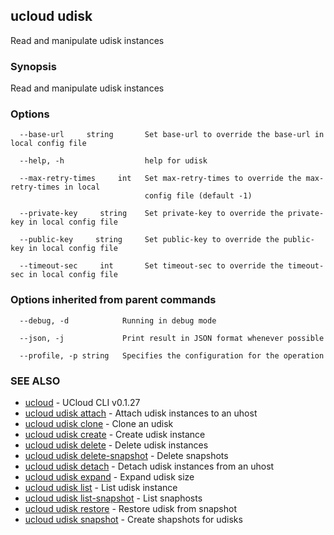 

## ucloud udisk

Read and manipulate udisk instances

### Synopsis

Read and manipulate udisk instances

### Options

```
  --base-url     string       Set base-url to override the base-url in local config file 

  --help, -h                  help for udisk 

  --max-retry-times     int   Set max-retry-times to override the max-retry-times in local
                              config file (default -1) 

  --private-key     string    Set private-key to override the private-key in local config file 

  --public-key     string     Set public-key to override the public-key in local config file 

  --timeout-sec     int       Set timeout-sec to override the timeout-sec in local config file 

```

### Options inherited from parent commands

```
  --debug, -d            Running in debug mode 

  --json, -j             Print result in JSON format whenever possible 

  --profile, -p string   Specifies the configuration for the operation 

```

### SEE ALSO

* [ucloud](developer/cli/cmd/ucloud)	 - UCloud CLI v0.1.27
* [ucloud udisk attach](developer/cli/cmd/ucloud/udisk/attach)	 - Attach udisk instances to an uhost
* [ucloud udisk clone](developer/cli/cmd/ucloud/udisk/clone)	 - Clone an udisk
* [ucloud udisk create](developer/cli/cmd/ucloud/udisk/create)	 - Create udisk instance
* [ucloud udisk delete](developer/cli/cmd/ucloud/udisk/delete)	 - Delete udisk instances
* [ucloud udisk delete-snapshot](developer/cli/cmd/ucloud/udisk/delete-snapshot)	 - Delete snapshots
* [ucloud udisk detach](developer/cli/cmd/ucloud/udisk/detach)	 - Detach udisk instances from an uhost
* [ucloud udisk expand](developer/cli/cmd/ucloud/udisk/expand)	 - Expand udisk size
* [ucloud udisk list](developer/cli/cmd/ucloud/udisk/list)	 - List udisk instance
* [ucloud udisk list-snapshot](developer/cli/cmd/ucloud/udisk/list-snapshot)	 - List snaphosts
* [ucloud udisk restore](developer/cli/cmd/ucloud/udisk/restore)	 - Restore udisk from snapshot
* [ucloud udisk snapshot](developer/cli/cmd/ucloud/udisk/snapshot)	 - Create shapshots for udisks

